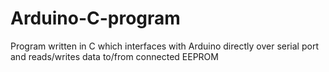 # Arduino-C-program

Program written in C which interfaces with Arduino directly over serial port and reads/writes data to/from connected EEPROM
